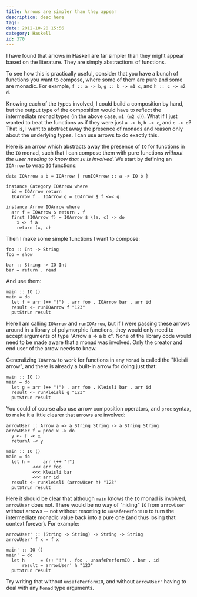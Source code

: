 ```yaml
---
title: Arrows are simpler than they appear
description: desc here
tags: 
date: 2012-10-20 15:56
category: Haskell
id: 370
---
```


I have found that arrows in Haskell are far simpler than they might appear
based on the literature.  They are simply abstractions of functions.

To see how this is practically useful, consider that you have a bunch of
functions you want to compose, where some of them are pure and some are
monadic.  For example, `f :: a -> b`, `g :: b -> m1 c`, and `h :: c -> m2 d`.

Knowing each of the types involved, I could build a composition by hand, but
the output type of the composition would have to reflect the intermediate
monad types (in the above case, `m1 (m2 d)`).  What if I just wanted to treat
the functions as if they were just `a -> b`, `b -> c`, and `c -> d`?  That is,
I want to abstract away the presence of monads and reason only about the
underlying types.  I can use arrows to do exactly this.

Here is an arrow which abstracts away the presence of `IO` for functions in
the `IO` monad, such that I can compose them with pure functions *without the
user needing to know that `IO` is involved*.  We start by defining an
`IOArrow` to wrap `IO` functions:

    data IOArrow a b = IOArrow { runIOArrow :: a -> IO b }

    instance Category IOArrow where
      id = IOArrow return
      IOArrow f . IOArrow g = IOArrow $ f <=< g

    instance Arrow IOArrow where
      arr f = IOArrow $ return . f
      first (IOArrow f) = IOArrow $ \(a, c) -> do
        x <- f a
        return (x, c)

Then I make some simple functions I want to compose:

    foo :: Int -> String
    foo = show

    bar :: String -> IO Int
    bar = return . read

And use them:

    main :: IO ()
    main = do
      let f = arr (++ "!") . arr foo . IOArrow bar . arr id
      result <- runIOArrow f "123"
      putStrLn result

Here I am calling `IOArrow` and `runIOArrow`, but if I were passing these
arrows around in a library of polymorphic functions, they would only need to
accept arguments of type "Arrow a => a b c".  None of the library code would
need to be made aware that a monad was involved.  Only the creator and end
user of the arrow needs to know.

Generalizing `IOArrow` to work for functions in any `Monad` is called the
"Kleisli arrow", and there is already a built-in arrow for doing just that:

    main :: IO ()
    main = do
      let g = arr (++ "!") . arr foo . Kleisli bar . arr id
      result <- runKleisli g "123"
      putStrLn result

You could of course also use arrow composition operators, and `proc` syntax,
to make it a little clearer that arrows are involved:

    arrowUser :: Arrow a => a String String -> a String String
    arrowUser f = proc x -> do
      y <- f -< x
      returnA -< y

    main :: IO ()
    main = do
      let h =     arr (++ "!")
              <<< arr foo
              <<< Kleisli bar
              <<< arr id
      result <- runKleisli (arrowUser h) "123"
      putStrLn result

Here it should be clear that although `main` knows the `IO` monad is involved,
`arrowUser` does not.  There would be no way of "hiding" `IO` from `arrowUser`
without arrows -- not without resorting to `unsafePerformIO` to turn the
intermediate monadic value back into a pure one (and thus losing that context
forever).  For example:

    arrowUser' :: (String -> String) -> String -> String
    arrowUser' f x = f x

    main' :: IO ()
    main' = do
      let h      = (++ "!") . foo . unsafePerformIO . bar . id
          result = arrowUser' h "123"
      putStrLn result

Try writing that without `unsafePerformIO`, and without `arrowUser'` having to
deal with any `Monad` type arguments.
